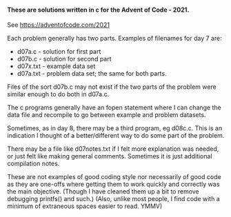 #### These are solutions written in c for the Advent of Code - 2021. 
See https://adventofcode.com/2021

Each problem generally has two parts. Examples of filenames for day 7 are:
- d07a.c - solution for first part
- d07b.c - solution for second part
- d07x.txt - example data set
- d07a.txt - problem data set; the same for both parts.

Files of the sort d07b.c may not exist if the two parts of the problem were
similar enough to do both in d07a.c.

The c programs generally have an fopen statement where I can change the data
file and recompile to go between example and problem datasets.

Sometimes, as in day 8, there may be a third program, eg d08c.c. This is an
indication I thought of a better/different way to do some part of the problem.

There may be a file like d07notes.txt if I felt more explanation was needed,
or just felt like making general comments. Sometimes it is just additional
compilation notes.

These are not examples of good coding style nor necessarily of good code
as they are one-offs where getting them to work quickly and correctly was the
main objective. (Though I have cleaned them up a bit to remove debugging
printfs() and such.) (Also, unlike most people, I find code with a minimum of
extraneous spaces easier to read. YMMV) 
